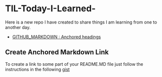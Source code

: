 # TIL-Today-I-Learned-
Here is a new repo I have created to share things I am learning from one to another day.

* [GITHUB_MARKDOWN : Anchored headings](#create-anchored-markdown-link)

## Create Anchored Markdown Link
To create a link to some part of your README.MD file just follow the instructions in the following [gist](https://gist.github.com/asabaylus/3071099)
